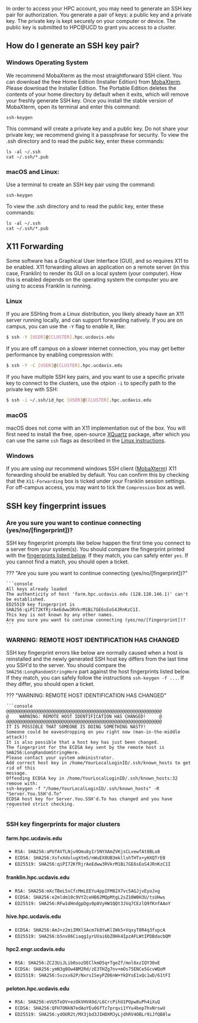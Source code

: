 In order to access your HPC account, you may need to generate an SSH key pair for authorization. You generate a pair of
keys: a public key and a private key. The private key is kept securely on your computer or device. The public key is
submitted to HPC@UCD to grant you access to a cluster.

## How do I generate an SSH key pair?

### Windows Operating System

We recommend MobaXterm as the most straightforward SSH client. You can download the free Home Edition (Installer
Edition) from [MobaXterm](https://mobaxterm.mobatek.net/). Please download the Installer Edition. The Portable Edition
deletes the contents of your home directory by default when it exits, which will remove your freshly generate SSH key.
Once you install the stable version of MobaXterm, open its terminal and enter this command:

`ssh-keygen`

This command will create a private key and a public key. Do not share your private key; we recommend giving it a
passphrase for security. To view the .ssh directory and to read the public key, enter these commands:

```
ls -al ~/.ssh
cat ~/.ssh/*.pub
```

### macOS and Linux:

Use a terminal to create an SSH key pair using the command:

`ssh-keygen`

To view the .ssh directory and to read the public key, enter these commands:

```
ls -al ~/.ssh
cat ~/.ssh/*.pub
```

## X11 Forwarding

Some software has a Graphical User Interface (GUI), and so requires X11 to be enabled. X11 forwarding allows an
application on a remote server (in this case, Franklin) to render its GUI on a local system (your computer). How this is
enabled depends on the operating system the computer you are using to access Franklin is running.

### Linux

If you are SSHing from a Linux distribution, you likely already have an X11 server running locally, and can support
forwarding natively. If you are on campus, you can use the `-Y` flag to enable it, like:

```bash
$ ssh -Y [USER]@[CLUSTER].hpc.ucdavis.edu
```

If you are off campus on a slower internet connection, you may get better performance by enabling compression with:

```bash
$ ssh -Y -C [USER]@[CLUSTER].hpc.ucdavis.edu
```

If you have multiple SSH key pairs, and you want to use a specific private key to connect to the clusters, use the
otpion `-i` to specify path to the private key with SSH:

```bash
$ ssh -i ~/.ssh/id_hpc [USER]@[CLUSTER].hpc.ucdavis.edu
```

### macOS

macOS does not come with an X11 implementation out of the box. You will first need to install the free, open-source
[XQuartz](https://www.xquartz.org/) package, after which you can use the same `ssh` flags as described in the
[Linux instructions](access.md#linux).

### Windows

If you are using our recommend windows SSH client ([MobaXterm](access.md#windows-operating-system)) X11 forwarding
should be enabled by default. You can confirm this by checking that the `X11-Forwarding` box is ticked under your
Franklin session settings. For off-campus access, you may want to tick the `Compression` box as well.

## SSH key fingerprint issues

### Are you sure you want to continue connecting (yes/no/[fingerprint])?

SSH key fingerprint prompts like below happen the first time you connect to a server from your system(s). You should
compare the fingerprint printed with the [fingerprints listed below](#ssh-key-fingerprints-for-major-clusters). If they
match, you can safely enter `yes`. If you cannot find a match, you should open a ticket.

??? "Are you sure you want to continue connecting (yes/no/[fingerprint])?"

    ```console
    All keys already loaded
    The authenticity of host 'farm.hpc.ucdavis.edu (128.120.146.1)' can't be established.
    ED25519 key fingerprint is SHA256:qiPI72KfRjrAeEdww3RVkrM1Bi7GE6sEoS4JRnKzC1I.
    This key is not known by any other names.
    Are you sure you want to continue connecting (yes/no/[fingerprint])?
    ```

### WARNING: REMOTE HOST IDENTIFICATION HAS CHANGED

SSH key fingerprint errors like below are normally caused when a host is reinstalled and the newly generated SSH host
key differs from the last time you SSH'd to the server. You should compare the `SHA256:LongRandomStringHere` part
against the host fingerprints listed below. If they match, you can safely follow the instructions `ssh-keygen -f ...`.
If they differ, you should open a ticket.

??? "WARNING: REMOTE HOST IDENTIFICATION HAS CHANGED"

    ```console
    @@@@@@@@@@@@@@@@@@@@@@@@@@@@@@@@@@@@@@@@@@@@@@@@@@@@@@@@@@@
    @    WARNING: REMOTE HOST IDENTIFICATION HAS CHANGED!     @
    @@@@@@@@@@@@@@@@@@@@@@@@@@@@@@@@@@@@@@@@@@@@@@@@@@@@@@@@@@@
    IT IS POSSIBLE THAT SOMEONE IS DOING SOMETHING NASTY!
    Someone could be eavesdropping on you right now (man-in-the-middle attack)!
    It is also possible that a host key has just been changed.
    The fingerprint for the ECDSA key sent by the remote host is
    SHA256:LongRandomStringHere.
    Please contact your system administrator.
    Add correct host key in /home/YourLocalLoginID/.ssh/known_hosts to get rid of this
    message.
    Offending ECDSA key in /home/YourLocalLoginID/.ssh/known_hosts:32
    remove with:
    ssh-keygen -f "/home/YourLocalLoginID/.ssh/known_hosts" -R "Server.You.SSH'd.To"
    ECDSA host key for Server.You.SSH'd.To has changed and you have requested strict checking.
    ```

### SSH key fingerprints for major clusters

#### farm.hpc.ucdavis.edu

-   `RSA: SHA256:aPUfAVTLNju9Omu8yIr5NYXAmZVKjsCLvewfAt8BLo8 `
-   `ECDSA: SHA256:XsfxXdolugXtm5/nWuEX0UB3mkllshTHTx+yHXQTrE0 `
-   `ED25519: SHA256:qiPI72KfRjrAeEdww3RVkrM1Bi7GE6sEoS4JRnKzC1I `

#### franklin.hpc.ucdavis.edu

-   `RSA: SHA256:mXcTBeL5xCfcMmLEEYu4ppIFM82X7vc5AGJjvEyoJxg`
-   `ECDSA: SHA256:e2mldm10c9VYZceHB62MQpMtgL2sZ10W0H3U/tsUHws`
-   `ED25519: SHA256:RFw1dHndgpDgv0p8VyHW1QQt3JVq7CEzlQ9fKnfAAoY`

#### hive.hpc.ucdavis.edu

-   `ECDSA: SHA256:AmJ+z2miIMXlSAcm7k8YwKlIWk5+VqxyT0R4q3fvpcA`
-   `ED25519: SHA256:b5nv86Ciaqg1yrUVai6bZ0Hk4IpzAFLWtIPDBdacbQM`

#### hpc2.engr.ucdavis.edu

-   `RSA: SHA256:ZC23UiJLib0sozDEClkmD5q+TgeZf/mol6xzIQY30xE`
-   `ECDSA: SHA256:ymN3g0Ow4BM2Rd/zE3THZg7nv+mOs75ENCe5GcvWQoM`
-   `ED25519: SHA256:Svzxx62P/NxrsISeyPZ06nW+YkDYsE1xQc1wD/61tFI`

#### peloton.hpc.ucdavis.edu

-   `RSA: SHA256:eVU5TeDV+ezOkVHVA9d/L6CrcPihU1POpw8uPh4iXuQ`
-   `ECDSA: SHA256:QFH7ONkN7edAoYEu0GfTz7prqvi1YYu4bep7hxNrswU`
-   `ED25519: SHA256:ydOUR2t/MX3jbd3JIHDXMJyLjdhRV4OBLr9iJfQB8lw`
